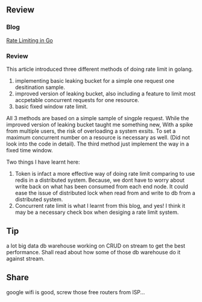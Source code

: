 ## Review
### Blog
[Rate Limiting in Go](https://medium.com/@justin.graber/rate-limiting-in-golang-f3ed2c62df36)
### Review
This article introduced three different methods of doing rate limit in golang.
1. implementing basic leaking bucket for a simple one request one desitination sample.
2. improved version of leaking bucket, also including a feature to limit most accpetable concurrent requests for one resource.
3. basic fixed window rate limit.

All 3 methods are based on a simple sample of singple request. While the improved version of leaking bucket taught me something new, With a spike from multiple users, the risk of overloading a system exsits. To set a maximum concurrent number on a resource is necessary as well. (Did not look into the code in detail). The third method just implement the way in a fixed time window.

Two things I have learnt here:
1. Token is infact a more effective way of doing rate limit comparing to use redis in a distributed system. Because, we dont have to worry about write back on what has been consumed from each end node. It could ease the issue of distributed lock when read from and write to db from a distributed system.
2. Concurrent rate limit is what I learnt from this blog, and yes! I think it may be a necessary check box when desiging a rate limit system.

## Tip
a lot big data db warehouse working on CRUD on stream to get the best performance. Shall read about how some of those db warehouse do it against stream.

## Share
google wifi is good, screw those free routers from ISP...


